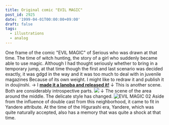 ```yaml
---
title: Original comic "EVIL MAGIC"
post_id: 2925
date: '1999-04-01T00:00:00+09:00'
draft: false
tags:
  - illustrations
  - analog
---
```


One frame of the comic "EVIL MAGIC" of Serious who was drawn at that time. The time of witch hunting, the story of a girl who suddenly became able to use magic. Although I had thought seriously whether to bring in a temporary jump, at that time though the first and last scenario was decided exactly, it was gdgd in the way and it was too much to deal with in juvenile magazines Because of its own weight. I might like to redraw it and publish it in doujinshi. → I **[made it a lanoba and released it!](https://danmaq.com/evilmagic)** ↓ This is another scene. Both are considerably introspective parts. ![](https://danmaq.com/wp-content/uploads/2015/05/EVIL-MAGIC01-1024x871.jpg) ↓ The scene of the area around the middle. The delicate style has changed. ![EVIL MAGIC 02](https://danmaq.com/wp-content/uploads/2015/05/EVIL-MAGIC02-300x263.jpg) Aside from the influence of double cast from this neighborhood, it came to fit in Yandere attribute. At the time of the Higurashi era, Yandere, which was quite naturally accepted, also has a memory that was quite a shock at that time.
